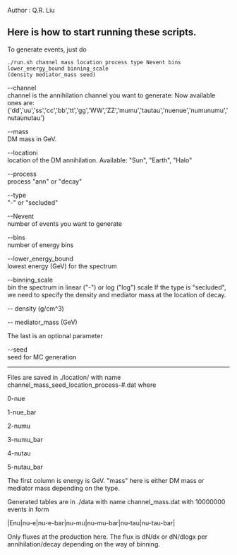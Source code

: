 Author  : Q.R. Liu

Here is how to start running these scripts.
-----------------------------------------------
To generate events, just do 
```
./run.sh channel mass location process type Nevent bins lower_energy_bound binning_scale
(density mediator_mass seed) 
```

--channel <br/>
channel is the annihilation channel you want to generate:
Now available ones are:
{'dd','uu','ss','cc','bb','tt','gg','WW','ZZ','mumu','tautau','nuenue','numunumu','nutaunutau'}


--mass <br/>
DM mass in GeV.


--locationi <br/>
location of the DM annihilation. Available: "Sun", "Earth", "Halo" 


--process  <br/>
process "ann" or "decay"


--type <br/>
"-" or "secluded"


--Nevent <br/>
number of events you want to generate


--bins <br/>
number of energy bins


--lower_energy_bound <br/>
lowest energy (GeV) for the spectrum


--binning_scale <br/>
bin the spectrum in linear ("-") or log ("log") scale 
If the type is "secluded", we need to specify the density and mediator mass at the location of decay.

  -- density (g/cm^3)

  -- mediator_mass (GeV)


The last is an optional parameter 

--seed <br/>
seed for MC generation 

------------------------------------------------
Files are saved in ./location/ with name channel_mass_seed_location_process-#.dat where 

0-nue

1-nue_bar

2-numu

3-numu_bar

4-nutau

5-nutau_bar 

The first column is energy is GeV. 
"mass" here is either DM mass or mediator mass depending on the type. 

Generated tables are in ./data with name channel_mass.dat with 10000000 events in form 

|Enu|nu-e|nu-e-bar|nu-mu|nu-mu-bar|nu-tau|nu-tau-bar|

Only fluxes at the production here. The flux is dN/dx or dN/dlogx per annihilation/decay depending on the way of binning.
